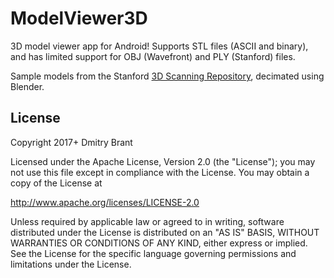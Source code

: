 # ModelViewer3D

3D model viewer app for Android! Supports STL files (ASCII and binary), and has limited support for OBJ (Wavefront) and PLY (Stanford) files.

Sample models from the Stanford [3D Scanning Repository](https://graphics.stanford.edu/data/3Dscanrep/), decimated using Blender.

## License

Copyright 2017+ Dmitry Brant

Licensed under the Apache License, Version 2.0 (the "License");
you may not use this file except in compliance with the License.
You may obtain a copy of the License at

   http://www.apache.org/licenses/LICENSE-2.0

Unless required by applicable law or agreed to in writing, software
distributed under the License is distributed on an "AS IS" BASIS,
WITHOUT WARRANTIES OR CONDITIONS OF ANY KIND, either express or implied.
See the License for the specific language governing permissions and
limitations under the License.
